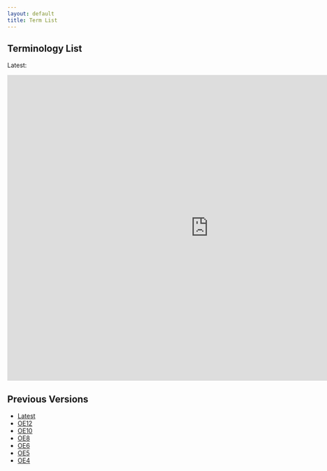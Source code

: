 ```yaml
---
layout: default
title: Term List
---
```


## Terminology List

Latest:

<iframe src="https://docs.google.com/spreadsheets/d/e/2PACX-1vSo4hovCweefKeWhXVvTJ-08k-zHXiI8-EqLVsGnNm2edHWxmAA3VT0R2ym_dFvVLyXSghpdtxGvmOJ/pubhtml?widget=true&amp;headers=false" style="width: 920px; height: 700px; border: none;"></iframe>

## Previous Versions
- [Latest](https://docs.google.com/spreadsheets/d/e/2PACX-1vSo4hovCweefKeWhXVvTJ-08k-zHXiI8-EqLVsGnNm2edHWxmAA3VT0R2ym_dFvVLyXSghpdtxGvmOJ/pubhtml)
- [OE12](https://docs.google.com/spreadsheets/d/e/2PACX-1vQ3ktoMnufhibqiJpcZ_RIZkmp29kkzVcZmFGjys3wCIiR_sy0s1MjEC0u_GQ8FXlujW0Hl2bIZQK4w/pubhtml?gid=1621708754&single=true)
- [OE10](https://docs.google.com/spreadsheets/d/e/2PACX-1vRxu6bssl_SG7-jp9Ww9hoB7ApauMtcZL7Vx6oJsYv1U6fklHl2RORMLcxyzZC0tWkdWvH4yT7fVe9F/pubhtml?gid=1621708754&single=true)
- [OE8](https://docs.google.com/spreadsheets/d/e/2PACX-1vRD-SyQU0jaSSg0kddkVbVobuVKYoN-_oecDMyV20vjDvp0mrvr36RkyGp_Om_s03UifUji-2f_lkJF/pubhtml?gid=1621708754&single=true)
- [OE6](https://docs.google.com/spreadsheets/d/e/2PACX-1vSoMEFIQqIq7RLcNeafvIITdRQKJPF-ng3VNd6Indfvq0Y7a22CFsaySG_O6tVz95okYdSercGKpDe5/pubhtml?gid=1621708754&single=true)
- [OE5](https://docs.google.com/spreadsheets/d/e/2PACX-1vRZvP_UbEfq3bzpG8iJ6pmKsm1wEsGDQJKNADa5zxt0hwza-Rn5CaL-vB_ru_g5LxPBMSQt7JtRq2iu/pubhtml?gid=1621708754&single=true)
- [OE4](https://docs.google.com/spreadsheets/d/e/2PACX-1vS1ZbAZWQusMgFbews00A0fsxxhZnn-n8Wix-jNKQywSFWI2oMaxEV1FgQ1wL4MukKSz4nB90psrz5-/pubhtml?gid=1621708754&single=true)
